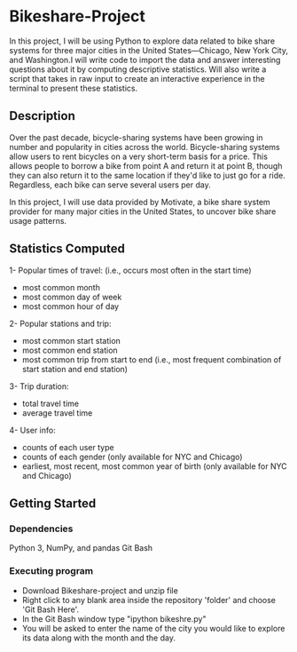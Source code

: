# Bikeshare-Project
In this project, I will be using Python to explore data related to bike share systems for three major cities in the United States—Chicago, New York City, and Washington.I will write code to import the data and answer interesting questions about it by computing descriptive statistics. Will also write a script that takes in raw input to create an interactive experience in the terminal to present these statistics.

## Description
Over the past decade, bicycle-sharing systems have been growing in number and popularity in cities across the world. Bicycle-sharing systems allow users to rent bicycles on a very short-term basis for a price. This allows people to borrow a bike from point A and return it at point B, though they can also return it to the same location if they'd like to just go for a ride. Regardless, each bike can serve several users per day.

In this project, I will use data provided by Motivate, a bike share system provider for many major cities in the United States, to uncover bike share usage patterns. 

## Statistics Computed
1- Popular times of travel: (i.e., occurs most often in the start time)
- most common month
- most common day of week
- most common hour of day

2- Popular stations and trip:
- most common start station
- most common end station
- most common trip from start to end (i.e., most frequent combination of start station and end station)

3- Trip duration:
- total travel time
- average travel time

4- User info:
- counts of each user type
- counts of each gender (only available for NYC and Chicago)
- earliest, most recent, most common year of birth (only available for NYC and Chicago)

## Getting Started

### Dependencies

Python 3, NumPy, and pandas
Git Bash

### Executing program
- Download Bikeshare-project and unzip file
- Right click to any blank area inside the repository 'folder' and choose 'Git Bash Here'.
- In the Git Bash window type "ipython bikeshre.py"
- You will be asked to enter the name of the city you would like to explore its data along with the month and the day.


